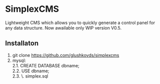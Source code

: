 # SimplexCMS

Lightweight CMS which allows you to quickly generate a control panel for any data structure. Now awailable only WIP version V0.5.

## Installaton

1. git clone https://github.com/glushkovds/simplexcms
2. mysql:  
    2.1. CREATE DATABASE dbname;  
    2.2. USE dbname;  
    2.3. \\. simplex.sql  
